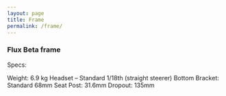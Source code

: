 ```yaml
---
layout: page
title: Frame
permalink: /frame/
---
```


### Flux Beta frame

Specs:

Weight:  6.9 kg
Headset – Standard 1/18th (straight steerer)
Bottom Bracket: Standard 68mm
Seat Post: 31.6mm
Dropout: 135mm 
